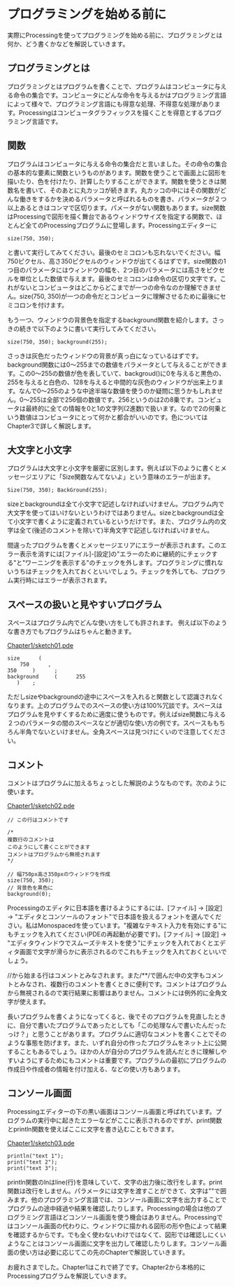 # プログラミングを始める前に

実際にProcessingを使ってプログラミングを始める前に、プログラミングとは何か、どう書くかなどを解説していきます。

## プログラミングとは

プログラミングとはプログラムを書くことで、プログラムはコンピュータに与える命令の集合です。コンピュータにどんな命令を与えるかはプログラミング言語によって様々で、プログラミング言語にも得意な処理、不得意な処理があります。Processingはコンピュータグラフィックスを描くことを得意とするプログラミング言語です。

## 関数
プログラムはコンピュータに与える命令の集合だと言いました。その命令の集合の基本的な要素に関数というものがあります。関数を使うことで画面上に図形を描いたり、色を付けたり、計算したりすることができます。関数を使うときは関数名を書いて、そのあとに丸カッコが続きます。丸カッコの中にはその関数がどんな働きをするかを決めるパラメータと呼ばれるものを書き、パラメータが２つ以上あるときはコンマで区切ります。パメータがない関数もあります。size関数はProcessingで図形を描く舞台であるウィンドウサイズを指定する関数で、ほとんど全てのProcessingプログラムに登場します。Processingエディターに

`size(750, 350);`

と書いて実行してみてください。最後のセミコロンも忘れないでください。幅750ピクセル、高さ350ピクセルのウィンドウが出てくるはずです。size関数の1つ目のパラメータにはウィンドウの幅を、2つ目のパラメータには高さをピクセルを単位とした数値で与えます。最後のセミコロンは命令の区切り文字です。これがないとコンピュータはどこからどこまでが一つの命令なのか理解できません。size(750, 350)が一つの命令だとコンピュータに理解させるために最後にセミコロンを付けます。

もう一つ、ウィンドウの背景色を指定するbackground関数を紹介します。さっきの続きで以下のように書いて実行してみてください。

`
size(750, 350);
background(255);
`

さっきは灰色だったウィンドウの背景が真っ白になっているはずです。background関数には0～255までの数値をパラメータとして与えることができます。この0～255の数値が色を表していて、backgroud()に0を与えると黒色の、255を与えると白色の、128を与えると中間的な灰色のウィンドウが出来上ります。なんで0～255のような中途半端な数値を使うのか疑問に思うかもしれません。0～255は全部で256個の数値です。256というのは2の8乗です。コンピュータは最終的に全ての情報を0と1の文字列(2進数)で扱います。なので2の何乗という数値はコンピュータにとって何かと都合がいいのです。色についてはChapter3で詳しく解説します。

## 大文字と小文字

プログラムは大文字と小文字を厳密に区別します。例えば以下のように書くとメッセージエリアに「Size関数なんてないよ」という意味のエラーが出ます。

`
Size(750, 350);
BackGround(255);
`

sizeとbackgroundは全て小文字で記述しなければいけません。プログラム内で大文字を使ってはいけないというわけではありません。sizeとbackgroundは全て小文字で書くように定義されているというだけです。また、プログラム内の文字は全て(後述のコメントを除いて)半角文字で記述しなければいけません。

間違ったプログラムを書くとメッセージエリアにエラーが表示されます。このエラー表示を消すには[ファイル]-[設定]の"エラーのために継続的にチェックする"と"ワーニングを表示する"のチェックを外します。プログラミングに慣れないうちはチェックを入れておくといいでしょう。チェックを外しても、プログラム実行時にはエラーが表示されます。

## スペースの扱いと見やすいプログラム

スペースはプログラム内でどんな使い方をしても許されます。
例えば以下のような書き方でもプログラムはちゃんと動きます。

[Chapter1/sketch01.pde](github:Chapter1/sketch01/sketch01.pde)

```processing
size      (
    750      ,
350     )      ;
background     (      255
   )    ;
```

ただしsizeやbackgroundの途中にスペースを入れると関数として認識されなくなります。上のプログラムでのスペースの使い方は100%冗談です。スペースはプログラムを見やすくするために適度に使うものです。例えばsize関数に与える２つのパラメータの間のスペースなどが適切な使い方の例です。スペースももちろん半角でないといけません。全角スペースは見つけにくいので注意してください。

## コメント

コメントはプログラムに加えるちょっとした解説のようなものです。次のように使います。

[Chapter1/sketch02.pde](github:Chapter1/sketch02/sketch02.pde)

```processing
// この行はコメントです

/*
複数行のコメントは
このようにして書くことができます
コメントはプログラムから無視されます
*/

// 幅750px高さ350pxのウィンドウを作成
size(750, 350);
// 背景色を黒色に
background(0);
```

Processingのエディタに日本語を書けるようにするには、[ファイル] → [設定] → "エディタとコンソールのフォント"で日本語を扱えるフォントを選んでください。私はMonospacedを使っています。"複雑なテキスト入力を有効にする"にもチェックを入れてください(PDEの再起動が必要です)。[ファイル] → [設定] → "エディタウィンドウでスムーズテキストを使う"にチェックを入れておくとエディタ画面で文字が滑らかに表示されるのでこれもチェックを入れておくといいでしょう。

//から始まる行はコメントとみなされます。また/**/で囲んだ中の文字もコメントとみなされ、複数行のコメントを書くときに便利です。コメントはプログラムから無視されるので実行結果に影響はありません。コメントには例外的に全角文字が使えます。

長いプログラムを書くようになってくると、後でそのプログラムを見直したときに、自分で書いたプログラムであったとしても「この処理なんで書いたんだったっけ？」と思うことがあります。プログラムに適切なコメントを書くことでそのような事態を防げます。また、いずれ自分の作ったプログラムをネット上に公開することもあるでしょう。ほかの人が自分のプログラムを読んだときに理解しやすいようにするためにもコメントは重要です。プログラムの最初にプログラムの作成日や作成者の情報を付け加える、などの使い方もあります。

## コンソール画面

Processingエディターの下の黒い画面はコンソール画面と呼ばれています。プログラムの実行中に起きたエラーなどがここに表示されるのですが、print関数とprintln関数を使えばここに文字を書き込むこともできます。

[Chapter1/sketch03.pde](github:Chapter1/sketch03/sketch03.pde)

```processing
println("text 1");
print("text 2");
print("text 3");
```

println関数のlnはline(行)を意味していて、文字の出力後に改行をします。print関数は改行をしません。パラメータには文字を渡すことができて、文字は""で囲みます。他のプログラミング言語では、コンソール画面に文字を出力することでプログラムの途中経過や結果を確認したりします。Processingの場合は他のプログラミング言語ほどコンソール画面を使う機会はありません。Processingではコンソール画面の代わりに、ウィンドウに描かれる図形の形や色によって結果を確認するからです。でも全く使わないわけではなくて、図形では確認しにくいようなことはコンソール画面に文字を出力して確認したりします。コンソール画面の使い方は必要に応じてこの先のChapterで解説していきます。

お疲れさまでした。Chapter1はこれで終了です。Chapter2から本格的にProcessingプログラムを解説していきます。
